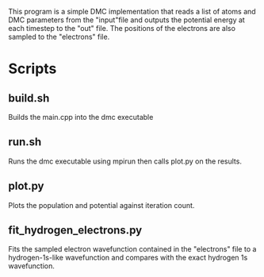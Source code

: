 This program is a simple DMC implementation that reads a list of atoms and DMC parameters from the "input"file and outputs the potential energy at each timestep to the "out" file. The positions of the electrons are also sampled to the "electrons" file.

# Scripts
## build.sh
Builds the main.cpp into the dmc executable
## run.sh
Runs the dmc executable using mpirun then calls plot.py on the results.
## plot.py
Plots the population and potential against iteration count.
## fit_hydrogen_electrons.py
Fits the sampled electron wavefunction contained in the "electrons" file to a hydrogen-1s-like wavefunction and compares with the exact hydrogen 1s wavefunction.
